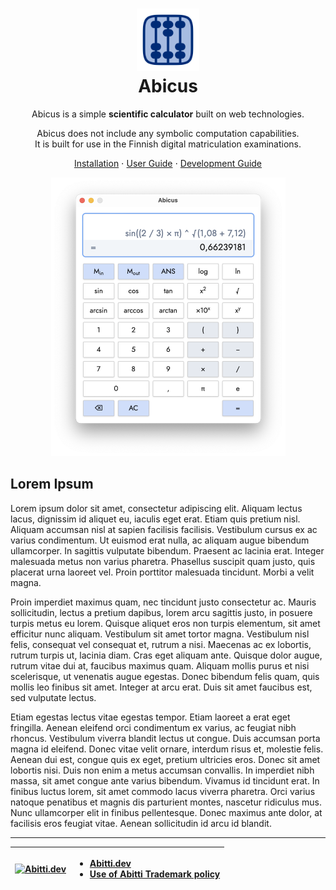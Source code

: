 <h1 align="center">
  <img alt="logo" height="100" src="./app-icon.png" />
  <div>Abicus</div>
</h1>

<div align="center">
  
Abicus is a simple **scientific calculator** built on web technologies.

Abicus does not include any symbolic computation capabilities.<br />
It is built for use in the Finnish digital matriculation examinations.

[Installation]() ⋅
[User Guide]() ⋅
[Development Guide]()

</div>

<div align="center">
<img alt="screenshot" width="375" src="./app-screenshot.png" />
</div>

## Lorem Ipsum

Lorem ipsum dolor sit amet, consectetur adipiscing elit. Aliquam lectus lacus, dignissim id aliquet eu, iaculis eget erat. Etiam quis pretium nisl. Aliquam accumsan nisl at sapien facilisis facilisis. Vestibulum cursus ex ac varius condimentum. Ut euismod erat nulla, ac aliquam augue bibendum ullamcorper. In sagittis vulputate bibendum. Praesent ac lacinia erat. Integer malesuada metus non varius pharetra. Phasellus suscipit quam justo, quis placerat urna laoreet vel. Proin porttitor malesuada tincidunt. Morbi a velit magna.

Proin imperdiet maximus quam, nec tincidunt justo consectetur ac. Mauris sollicitudin, lectus a pretium dapibus, lorem arcu sagittis justo, in posuere turpis metus eu lorem. Quisque aliquet eros non turpis elementum, sit amet efficitur nunc aliquam. Vestibulum sit amet tortor magna. Vestibulum nisl felis, consequat vel consequat et, rutrum a nisi. Maecenas ac ex lobortis, rutrum turpis ut, lacinia diam. Cras eget aliquam ante. Quisque dolor augue, rutrum vitae dui at, faucibus maximus quam. Aliquam mollis purus et nisi scelerisque, ut venenatis augue egestas. Donec bibendum felis quam, quis mollis leo finibus sit amet. Integer at arcu erat. Duis sit amet faucibus est, sed vulputate lectus.

Etiam egestas lectus vitae egestas tempor. Etiam laoreet a erat eget fringilla. Aenean eleifend orci condimentum ex varius, ac feugiat nibh rhoncus. Vestibulum viverra blandit lectus ut congue. Duis accumsan porta magna id eleifend. Donec vitae velit ornare, interdum risus et, molestie felis. Aenean dui est, congue quis ex eget, pretium ultricies eros. Donec sit amet lobortis nisi. Duis non enim a metus accumsan convallis. In imperdiet nibh massa, sit amet congue ante varius bibendum. Vivamus id tincidunt erat. In finibus luctus lorem, sit amet commodo lacus viverra pharetra. Orci varius natoque penatibus et magnis dis parturient montes, nascetur ridiculus mus. Nunc ullamcorper elit in finibus pellentesque. Donec maximus ante dolor, at facilisis eros feugiat vitae. Aenean sollicitudin id arcu id blandit.

---

<div align="center">

| [![Abitti.dev](https://abitti.dev/images/abittidev_logo.svg)](https://abitti.dev/) | <ul><li><a href="https://abitti.dev">Abitti.dev</a></li><li><a href="https://abitti.dev/abitti-trademark.html">Use of Abitti Trademark policy</a></li></ul> |
| ---------------------------------------------------------------------------------: | :---------------------------------------------------------------------------------------------------------------------------------------------------------- |

</div>

